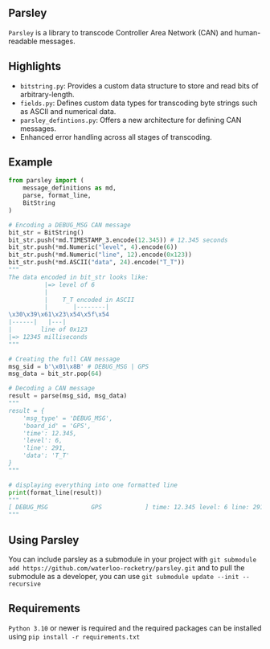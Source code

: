 ## Parsley
```Parsley``` is a library to transcode Controller Area Network (CAN) and human-readable messages.

## Highlights
- ```bitstring.py```: Provides a custom data structure to store and read bits of arbitrary-length.
- ```fields.py```:  Defines custom data types for transcoding byte strings such as ASCII and numerical data.
- ```parsley_defintions.py```: Offers a new architecture for defining CAN messages.
- Enhanced error handling across all stages of transcoding.

## Example

``` python
from parsley import (
    message_definitions as md,
    parse, format_line,
    BitString
)

# Encoding a DEBUG_MSG CAN message
bit_str = BitString()
bit_str.push(*md.TIMESTAMP_3.encode(12.345)) # 12.345 seconds
bit_str.push(*md.Numeric("level", 4).encode(6))
bit_str.push(*md.Numeric("line", 12).encode(0x123))
bit_str.push(*md.ASCII("data", 24).encode("T_T"))
"""
The data encoded in bit_str looks like:
          |=> level of 6
          |
          |    T_T encoded in ASCII
          |       |--------|
\x30\x39\x61\x23\x54\x5f\x54
|------|   |---|
|        line of 0x123
|=> 12345 milliseconds
"""

# Creating the full CAN message
msg_sid = b'\x01\x8B' # DEBUG_MSG | GPS
msg_data = bit_str.pop(64)

# Decoding a CAN message
result = parse(msg_sid, msg_data)
"""
result = {
    'msg_type' = 'DEBUG_MSG',
    'board_id' = 'GPS',
    'time': 12.345,
    'level': 6,
    'line': 291, 
    'data': 'T_T'
}
"""

# displaying everything into one formatted line
print(format_line(result))
"""
[ DEBUG_MSG            GPS            ] time: 12.345 level: 6 line: 291 data: T_T
"""

```

## Using Parsley
You can include parsley as a submodule in your project with ```git submodule add https://github.com/waterloo-rocketry/parsley.git``` and to pull the submodule as a developer, you can use ```git submodule update --init --recursive```

## Requirements
```Python 3.10``` or newer is required and the required packages can be installed using `pip install -r requirements.txt`
